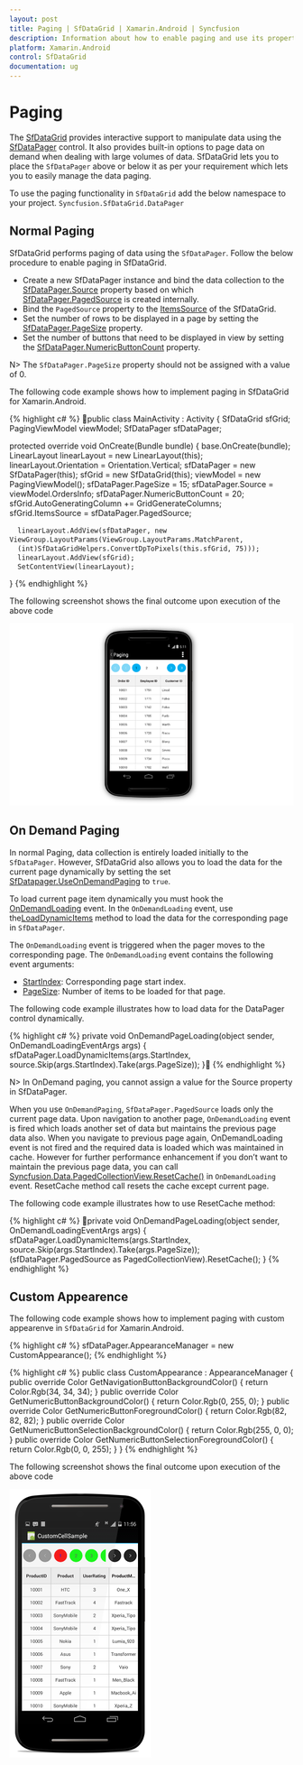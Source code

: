 ```yaml
---
layout: post
title: Paging | SfDataGrid | Xamarin.Android | Syncfusion
description: Information about how to enable paging and use its properties
platform: Xamarin.Android
control: SfDataGrid
documentation: ug
---
```


# Paging

The [SfDataGrid](http://help.syncfusion.com/cr/cref_files/xamarin-android/sfdatagrid/Syncfusion.SfDataGrid.Android~Syncfusion.SfDataGrid.SfDataGrid.html) provides interactive support to manipulate data using the [SfDataPager](http://help.syncfusion.com/cr/cref_files/xamarin-android/sfdatagrid/Syncfusion.SfDataGrid.Android~Syncfusion.SfDataGrid.DataPager_namespace.html) control. It also provides built-in options to page data on demand when dealing with large volumes of data. SfDataGrid lets you to place the `SfDataPager` above or below it as per your requirement which lets you to easily manage the data paging.

To use the paging functionality in `SfDataGrid` add the below namespace to your project.
`Syncfusion.SfDataGrid.DataPager`

## Normal Paging

SfDataGrid performs paging of data using the `SfDataPager`. Follow the below procedure to enable paging in SfDataGrid.

* Create a new SfDataPager instance and bind the data collection to the [SfDataPager.Source](http://help.syncfusion.com/cr/cref_files/xamarin-android/sfdatagrid/Syncfusion.SfDataGrid.Android~Syncfusion.SfDataGrid.DataPager.SfDataPager~Source.html) property based on which [SfDataPager.PagedSource](http://help.syncfusion.com/cr/cref_files/xamarin-android/sfdatagrid/Syncfusion.SfDataGrid.Android~Syncfusion.SfDataGrid.DataPager.SfDataPager~PagedSource.html) is created internally. 
* Bind the `PagedSource` property to the [ItemsSource](http://help.syncfusion.com/cr/cref_files/xamarin-android/sfdatagrid/Syncfusion.SfDataGrid.Android~Syncfusion.SfDataGrid.SfDataGrid~ItemsSource.html) of the SfDataGrid. 
* Set the number of rows to be displayed in a page by setting the [SfDataPager.PageSize](http://help.syncfusion.com/cr/cref_files/xamarin-android/sfdatagrid/Syncfusion.SfDataGrid.Android~Syncfusion.SfDataGrid.DataPager.SfDataPager~PageSize.html) property.
* Set the number of buttons that need to be displayed in view by setting the [SfDataPager.NumericButtonCount](http://help.syncfusion.com/cr/cref_files/xamarin-android/sfdatagrid/Syncfusion.SfDataGrid.Android~Syncfusion.SfDataGrid.DataPager.SfDataPager~NumericButtonCount.html) property.

N> The `SfDataPager.PageSize` property should not be assigned with a value of 0.

The following code example shows how to implement paging in SfDataGrid for Xamarin.Android.

{% highlight c# %}
public class MainActivity : Activity
{
   SfDataGrid sfGrid;
   PagingViewModel viewModel;
   SfDataPager sfDataPager;
  
   protected override void OnCreate(Bundle bundle)
   {
      base.OnCreate(bundle);
      LinearLayout linearLayout = new LinearLayout(this);
      linearLayout.Orientation = Orientation.Vertical;
      sfDataPager = new SfDataPager(this);
      sfGrid = new SfDataGrid(this);
      viewModel = new PagingViewModel();
      sfDataPager.PageSize = 15;
      sfDataPager.Source =  viewModel.OrdersInfo;
      sfDataPager.NumericButtonCount = 20;
      sfGrid.AutoGeneratingColumn += GridGenerateColumns;
      sfGrid.ItemsSource = sfDataPager.PagedSource;

      linearLayout.AddView(sfDataPager, new ViewGroup.LayoutParams(ViewGroup.LayoutParams.MatchParent,    
      (int)SfDataGridHelpers.ConvertDpToPixels(this.sfGrid, 75)));
      linearLayout.AddView(sfGrid);
      SetContentView(linearLayout);
}
{% endhighlight %}

The following screenshot shows the final outcome upon execution of the above code 

![](SfDataGrid_images/Paging.png)


## On Demand Paging	
In normal Paging, data collection is entirely loaded initially to the `SfDataPager`. However, SfDataGrid also allows you to load the data for the current page dynamically by setting the set [SfDatapager.UseOnDemandPaging](http://help.syncfusion.com/cr/cref_files/xamarin-android/sfdatagrid/Syncfusion.SfDataGrid.Android~Syncfusion.SfDataGrid.DataPager.SfDataPager~UseOnDemandPaging.html) to `true`.

To load current page item dynamically you must hook the [OnDemandLoading](http://help.syncfusion.com/cr/cref_files/xamarin-android/sfdatagrid/Syncfusion.SfDataGrid.Android~Syncfusion.SfDataGrid.DataPager.SfDataPager~OnDemandLoading_EV.html) event. In the `OnDemandLoading` event, use the[LoadDynamicItems](http://help.syncfusion.com/cr/cref_files/xamarin-android/sfdatagrid/Syncfusion.SfDataGrid.Android~Syncfusion.SfDataGrid.DataPager.SfDataPager~LoadDynamicItems.html) method to load the data for the corresponding page in `SfDataPager`.

The `OnDemandLoading` event is triggered when the pager moves to the corresponding page. The `OnDemandLoading` event contains the following event arguments:

* [StartIndex](http://help.syncfusion.com/cr/cref_files/xamarin-android/sfdatagrid/Syncfusion.SfDataGrid.Android~Syncfusion.SfDataGrid.DataPager.OnDemandLoadingEventArgs~StartIndex.html): Corresponding page start index.
* [PageSize](http://help.syncfusion.com/cr/cref_files/xamarin-android/sfdatagrid/Syncfusion.SfDataGrid.Android~Syncfusion.SfDataGrid.DataPager.OnDemandLoadingEventArgs~PageSize.html): Number of items to be loaded for that page.

The following code example illustrates how to load data for the DataPager control dynamically.

{% highlight c# %}
private void OnDemandPageLoading(object sender, OnDemandLoadingEventArgs args)
{
   sfDataPager.LoadDynamicItems(args.StartIndex, source.Skip(args.StartIndex).Take(args.PageSize));
}
{% endhighlight %}

N> In OnDemand paging, you cannot assign a value for the Source property in SfDataPager.

When you use `OnDemandPaging`, `SfDataPager.PagedSource` loads only the current page data. Upon navigation to another page, `OnDemandLoading` event is fired which loads another set of data but maintains the previous page data also. When you navigate to previous page again, OnDemandLoading event is not fired and the required data is loaded which was maintained in cache. However for further performance enhancement if you don’t want to maintain the previous page data, you can call [Syncfusion.Data.PagedCollectionView.ResetCache()](https://help.syncfusion.com/cr/cref_files/xamarin-android/linq/Syncfusion.Linq.Android~Syncfusion.Data.PagedCollectionView~ResetCache.html) in `OnDemandLoading` event. ResetCache method call resets the cache except current page.

The following code example illustrates how to use ResetCache method:

{% highlight c# %}
private void OnDemandPageLoading(object sender, OnDemandLoadingEventArgs args)
{
  sfDataPager.LoadDynamicItems(args.StartIndex, source.Skip(args.StartIndex).Take(args.PageSize));
  (sfDataPager.PagedSource as PagedCollectionView).ResetCache();
}
{% endhighlight %}

## Custom Appearence

The following code example shows how to implement paging with custom appearenve in `SfDataGrid` for Xamarin.Android.

{% highlight c# %}
sfDataPager.AppearanceManager = new CustomAppearance();
{% endhighlight %}

{% highlight c# %}
public class CustomAppearance : AppearanceManager
{
    public override Color GetNavigationButtonBackgroundColor()
    {
        return Color.Rgb(34, 34, 34);
    }
    public override Color GetNumericButtonBackgroundColor()
    {
        return Color.Rgb(0, 255, 0);
    }
    public override Color GetNumericButtonForegroundColor()
    {
        return Color.Rgb(82, 82, 82);
    }
    public override Color GetNumericButtonSelectionBackgroundColor()
    {
        return Color.Rgb(255, 0, 0);
    }
    public override Color GetNumericButtonSelectionForegroundColor()
    {
        return Color.Rgb(0, 0, 255);
    }
}
{% endhighlight %}

The following screenshot shows the final outcome upon execution of the above code 

![](SfDataGrid_images/CustomPageAppearence.png)
